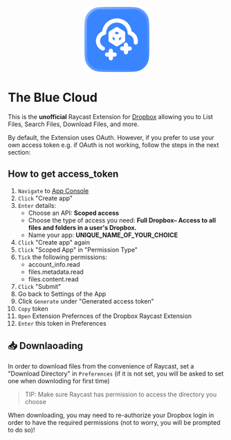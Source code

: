 <p align="center">
    <img src="./assets/the-blue-cloud.png" height="150" width="150" />
</p>

# The Blue Cloud

This is the **unofficial** Raycast Extension for [Dropbox](https://dropbox.com) allowing you to List Files, Search Files, Download Files, and more.

By default, the Extension uses OAuth. However, if you prefer to use your own access token e.g. if OAuth is not working, follow the steps in the next section:

## How to get access_token

1. `Navigate` to [App Console](https://www.dropbox.com/developers/apps)
2. `Click` "Create app"
3. `Enter` details:
    - Choose an API: **Scoped access**
    - Choose the type of access you need: **Full Dropbox– Access to all files and folders in a user's Dropbox.**
    - Name your app: **UNIQUE_NAME_OF_YOUR_CHOICE**
4. `Click` "Create app" again
5. `Click` "Scoped App" in "Permission Type"
6. `Tick` the following permissions:
    - account_info.read
    - files.metadata.read
    - files.content.read
7. `Click` "Submit"
8. Go back to Settings of the App
9. Click `Generate` under "Generated access token"
10. `Copy` token
11. `Open` Extension Prefernces of the Dropbox Raycast Extension
12. `Enter` this token in Preferences

## 📥 Downlaoading

In order to download files from the convenience of Raycast, set a "Download Directory" in `Preferences` (if it is not set, you will be asked to set one when downloding for first time)

> TIP: Make sure Raycast has permission to access the directory you choose

When downloading, you may need to re-authorize your Dropbox login in order to have the required permissions (not to worry, you will be prompted to do so)!
